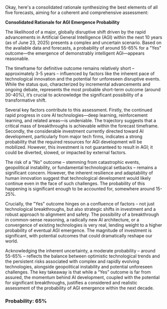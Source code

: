 Okay, here's a consolidated rationale synthesizing the best elements of all five forecasts, aiming for a coherent and comprehensive assessment:

**Consolidated Rationale for AGI Emergence Probability**

The likelihood of a major, globally disruptive shift driven by the rapid advancements in Artificial General Intelligence (AGI) within the next 10 years (as of June 23, 2025) presents a complex and uncertain scenario. Based on the available data and forecasts, a probability of around 55-65% for a "Yes" outcome—the emergence of demonstrably intelligent AGI—appears reasonable.

The timeframe for definitive outcome remains relatively short – approximately 3-5 years – influenced by factors like the inherent pace of technological innovation and the potential for unforeseen disruptive events. While the status quo, characterized by incremental advancements and ongoing debate, represents the most probable short-term outcome (around 30-40%), it’s crucial to acknowledge the significant possibility of a transformative shift.

Several key factors contribute to this assessment. Firstly, the continued rapid progress in core AI technologies—deep learning, reinforcement learning, and related areas—is undeniable. The trajectory suggests that a critical mass of breakthroughs is achievable within the forecast timeframe. Secondly, the considerable investment currently directed toward AI development, particularly from major tech firms, indicates a strong probability that the required resources for AGI development will be mobilized. However, this investment is not guaranteed to result in AGI; it could be diverted, slowed, or impacted by external factors.

The risk of a "No" outcome – stemming from catastrophic events, geopolitical instability, or fundamental technological setbacks – remains a significant concern. However, the inherent resilience and adaptability of human innovation suggest that technological development would likely continue even in the face of such challenges. The probability of this happening is significant enough to be accounted for, somewhere around 15-25%.

Crucially, the "Yes" outcome hinges on a confluence of factors – not just technological breakthroughs, but also strategic shifts in investment and a robust approach to alignment and safety. The possibility of a breakthrough in common-sense reasoning, a radically new AI architecture, or a convergence of existing technologies is very real, lending weight to a higher probability of eventual AGI emergence. The magnitude of investment is significant, with potential outcomes that could dramatically reshape our world.

Acknowledging the inherent uncertainty, a moderate probability – around 55-65% – reflects the balance between optimistic technological trends and the persistent risks associated with complex and rapidly evolving technologies, alongside geopolitical instability and potential unforeseen challenges. The key takeaway is that while a “Yes” outcome is far from assured, the momentum behind AI development, coupled with the potential for significant breakthroughs, justifies a considered and realistic assessment of the probability of AGI emergence within the next decade.


### Probability: 65%